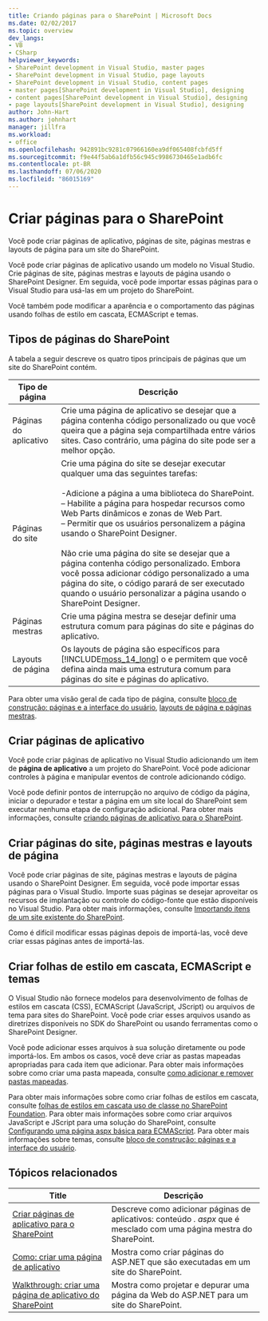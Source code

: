 ```yaml
---
title: Criando páginas para o SharePoint | Microsoft Docs
ms.date: 02/02/2017
ms.topic: overview
dev_langs:
- VB
- CSharp
helpviewer_keywords:
- SharePoint development in Visual Studio, master pages
- SharePoint development in Visual Studio, page layouts
- SharePoint development in Visual Studio, content pages
- master pages[SharePoint development in Visual Studio], designing
- content pages[SharePoint development in Visual Studio], designing
- page layouts[SharePoint development in Visual Studio], designing
author: John-Hart
ms.author: johnhart
manager: jillfra
ms.workload:
- office
ms.openlocfilehash: 942891bc9281c07966160ea9df065408fcbfd5ff
ms.sourcegitcommit: f9e44f5ab6a1dfb56c945c9986730465e1adb6fc
ms.contentlocale: pt-BR
ms.lasthandoff: 07/06/2020
ms.locfileid: "86015169"
---
```

# <a name="create-pages-for-sharepoint"></a>Criar páginas para o SharePoint
  Você pode criar páginas de aplicativo, páginas de site, páginas mestras e layouts de página para um site do SharePoint.

 Você pode criar páginas de aplicativo usando um modelo no Visual Studio. Crie páginas de site, páginas mestras e layouts de página usando o SharePoint Designer. Em seguida, você pode importar essas páginas para o Visual Studio para usá-las em um projeto do SharePoint.

 Você também pode modificar a aparência e o comportamento das páginas usando folhas de estilo em cascata, ECMAScript e temas.

## <a name="types-of-sharepoint-pages"></a>Tipos de páginas do SharePoint
 A tabela a seguir descreve os quatro tipos principais de páginas que um site do SharePoint contém.

|Tipo de página|Descrição|
|---------------|-----------------|
|Páginas do aplicativo|Crie uma página de aplicativo se desejar que a página contenha código personalizado ou que você queira que a página seja compartilhada entre vários sites. Caso contrário, uma página do site pode ser a melhor opção.|
|Páginas do site|Crie uma página do site se desejar executar qualquer uma das seguintes tarefas:<br /><br /> -Adicione a página a uma biblioteca do SharePoint.<br />– Habilite a página para hospedar recursos como Web Parts dinâmicos e zonas de Web Part.<br />– Permitir que os usuários personalizem a página usando o SharePoint Designer.<br /><br /> Não crie uma página do site se desejar que a página contenha código personalizado. Embora você possa adicionar código personalizado a uma página do site, o código parará de ser executado quando o usuário personalizar a página usando o SharePoint Designer.|
|Páginas mestras|Crie uma página mestra se desejar definir uma estrutura comum para páginas do site e páginas do aplicativo.|
|Layouts de página|Os layouts de página são específicos para [!INCLUDE[moss_14_long](../sharepoint/includes/moss-14-long-md.md)] o e permitem que você defina ainda mais uma estrutura comum para páginas do site e páginas do aplicativo.|

 Para obter uma visão geral de cada tipo de página, consulte [bloco de construção: páginas e a interface do usuário](/previous-versions/office/developer/sharepoint-2010/ee539040(v=office.14)), [layouts de página e páginas mestras](/previous-versions/office/developer/sharepoint-2010/ms543497(v=office.14)).

## <a name="create-application-pages"></a>Criar páginas de aplicativo
 Você pode criar páginas de aplicativo no Visual Studio adicionando um item de **página de aplicativo** a um projeto do SharePoint. Você pode adicionar controles à página e manipular eventos de controle adicionando código.

 Você pode definir pontos de interrupção no arquivo de código da página, iniciar o depurador e testar a página em um site local do SharePoint sem executar nenhuma etapa de configuração adicional. Para obter mais informações, consulte [criando páginas de aplicativo para o SharePoint](../sharepoint/creating-application-pages-for-sharepoint.md).

## <a name="create-site-pages-master-pages-and-page-layouts"></a>Criar páginas do site, páginas mestras e layouts de página
 Você pode criar páginas de site, páginas mestras e layouts de página usando o SharePoint Designer. Em seguida, você pode importar essas páginas para o Visual Studio. Importe suas páginas se desejar aproveitar os recursos de implantação ou controle do código-fonte que estão disponíveis no Visual Studio. Para obter mais informações, consulte [Importando itens de um site existente do SharePoint](../sharepoint/importing-items-from-an-existing-sharepoint-site.md).

 Como é difícil modificar essas páginas depois de importá-las, você deve criar essas páginas antes de importá-las.

## <a name="create-cascading-style-sheets-ecmascript-and-themes"></a>Criar folhas de estilo em cascata, ECMAScript e temas
 O Visual Studio não fornece modelos para desenvolvimento de folhas de estilos em cascata (CSS), ECMAScript (JavaScript, JScript) ou arquivos de tema para sites do SharePoint. Você pode criar esses arquivos usando as diretrizes disponíveis no SDK do SharePoint ou usando ferramentas como o SharePoint Designer.

 Você pode adicionar esses arquivos à sua solução diretamente ou pode importá-los. Em ambos os casos, você deve criar as pastas mapeadas apropriadas para cada item que adicionar. Para obter mais informações sobre como criar uma pasta mapeada, consulte [como adicionar e remover pastas mapeadas](../sharepoint/how-to-add-and-remove-mapped-folders.md).

 Para obter mais informações sobre como criar folhas de estilos em cascata, consulte [folhas de estilos em cascata uso de classe no SharePoint Foundation](/previous-versions/office/developer/sharepoint-2010/ms438349(v=office.14)). Para obter mais informações sobre como criar arquivos JavaScript e JScript para uma solução do SharePoint, consulte [Configurando uma página aspx básica para ECMAScript](/previous-versions/office/developer/sharepoint-2010/ee535709(v=office.14)). Para obter mais informações sobre temas, consulte [bloco de construção: páginas e a interface do usuário](/previous-versions/office/developer/sharepoint-2010/ee539040(v=office.14)).

## <a name="related-topics"></a>Tópicos relacionados

|Title|Descrição|
|-----------|-----------------|
|[Criar páginas de aplicativo para o SharePoint](../sharepoint/creating-application-pages-for-sharepoint.md)|Descreve como adicionar páginas de aplicativos: conteúdo *. aspx* que é mesclado com uma página mestra do SharePoint.|
|[Como: criar uma página de aplicativo](../sharepoint/how-to-create-an-application-page.md)|Mostra como criar páginas do ASP.NET que são executadas em um site do SharePoint.|
|[Walkthrough: criar uma página de aplicativo do SharePoint](../sharepoint/walkthrough-creating-a-sharepoint-application-page.md)|Mostra como projetar e depurar uma página da Web do ASP.NET para um site do SharePoint.|
